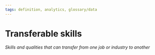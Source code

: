 ```yaml
---
tags: definition, analytics, glossary/data
---
```

#  Transferable skills
*Skills and qualities that can transfer from one job or industry to another*